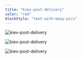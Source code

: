 ```yaml
---
title: "kiev-post-delivery"
color: "red"
blockStyle: "text-with-many-pics"
---
```


![kiev-post-delivery]($basePicturesUrl$/kiev-post-delivery-01.jpg)

![kiev-post-delivery]($basePicturesUrl$/kiev-post-delivery-02.jpg)

![kiev-post-delivery]($basePicturesUrl$/kiev-post-delivery-03.jpg)
